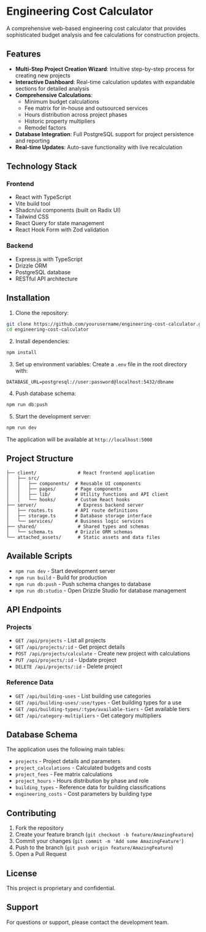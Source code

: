 # Engineering Cost Calculator

A comprehensive web-based engineering cost calculator that provides sophisticated budget analysis and fee calculations for construction projects.

## Features

- **Multi-Step Project Creation Wizard**: Intuitive step-by-step process for creating new projects
- **Interactive Dashboard**: Real-time calculation updates with expandable sections for detailed analysis
- **Comprehensive Calculations**: 
  - Minimum budget calculations
  - Fee matrix for in-house and outsourced services
  - Hours distribution across project phases
  - Historic property multipliers
  - Remodel factors
- **Database Integration**: Full PostgreSQL support for project persistence and reporting
- **Real-time Updates**: Auto-save functionality with live recalculation

## Technology Stack

### Frontend
- React with TypeScript
- Vite build tool
- Shadcn/ui components (built on Radix UI)
- Tailwind CSS
- React Query for state management
- React Hook Form with Zod validation

### Backend
- Express.js with TypeScript
- Drizzle ORM
- PostgreSQL database
- RESTful API architecture

## Installation

1. Clone the repository:
```bash
git clone https://github.com/yourusername/engineering-cost-calculator.git
cd engineering-cost-calculator
```

2. Install dependencies:
```bash
npm install
```

3. Set up environment variables:
Create a `.env` file in the root directory with:
```
DATABASE_URL=postgresql://user:password@localhost:5432/dbname
```

4. Push database schema:
```bash
npm run db:push
```

5. Start the development server:
```bash
npm run dev
```

The application will be available at `http://localhost:5000`

## Project Structure

```
├── client/               # React frontend application
│   ├── src/
│   │   ├── components/  # Reusable UI components
│   │   ├── pages/       # Page components
│   │   ├── lib/         # Utility functions and API client
│   │   └── hooks/       # Custom React hooks
├── server/               # Express backend server
│   ├── routes.ts        # API route definitions
│   ├── storage.ts       # Database storage interface
│   └── services/        # Business logic services
├── shared/               # Shared types and schemas
│   └── schema.ts        # Drizzle ORM schemas
└── attached_assets/      # Static assets and data files
```

## Available Scripts

- `npm run dev` - Start development server
- `npm run build` - Build for production
- `npm run db:push` - Push schema changes to database
- `npm run db:studio` - Open Drizzle Studio for database management

## API Endpoints

### Projects
- `GET /api/projects` - List all projects
- `GET /api/projects/:id` - Get project details
- `POST /api/projects/calculate` - Create new project with calculations
- `PUT /api/projects/:id` - Update project
- `DELETE /api/projects/:id` - Delete project

### Reference Data
- `GET /api/building-uses` - List building use categories
- `GET /api/building-uses/:use/types` - Get building types for a use
- `GET /api/building-types/:type/available-tiers` - Get available tiers
- `GET /api/category-multipliers` - Get category multipliers

## Database Schema

The application uses the following main tables:
- `projects` - Project details and parameters
- `project_calculations` - Calculated budgets and costs
- `project_fees` - Fee matrix calculations
- `project_hours` - Hours distribution by phase and role
- `building_types` - Reference data for building classifications
- `engineering_costs` - Cost parameters by building type

## Contributing

1. Fork the repository
2. Create your feature branch (`git checkout -b feature/AmazingFeature`)
3. Commit your changes (`git commit -m 'Add some AmazingFeature'`)
4. Push to the branch (`git push origin feature/AmazingFeature`)
5. Open a Pull Request

## License

This project is proprietary and confidential.

## Support

For questions or support, please contact the development team.